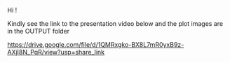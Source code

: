 Hi !

Kindly see the link to the presentation video below and the plot images are in the OUTPUT folder

https://drive.google.com/file/d/1QMRxgko-BX8L7mR0yxB9z-AXjI8N_PqR/view?usp=share_link